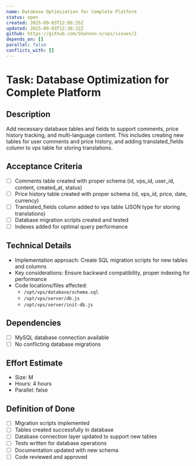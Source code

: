 ```yaml
---
name: Database Optimization for Complete Platform
status: open
created: 2025-09-03T12:09:35Z
updated: 2025-09-03T12:38:22Z
github: https://github.com/Shannon-x/vps/issues/2
depends_on: []
parallel: false
conflicts_with: []
---
```


# Task: Database Optimization for Complete Platform

## Description
Add necessary database tables and fields to support comments, price history tracking, and multi-language content. This includes creating new tables for user comments and price history, and adding translated_fields column to vps table for storing translations.

## Acceptance Criteria
- [ ] Comments table created with proper schema (id, vps_id, user_id, content, created_at, status)
- [ ] Price history table created with proper schema (id, vps_id, price, date, currency)
- [ ] Translated_fields column added to vps table (JSON type for storing translations)
- [ ] Database migration scripts created and tested
- [ ] Indexes added for optimal query performance

## Technical Details
- Implementation approach: Create SQL migration scripts for new tables and columns
- Key considerations: Ensure backward compatibility, proper indexing for performance
- Code locations/files affected: 
  - `/opt/vps/database/schema.sql`
  - `/opt/vps/server/db.js`
  - `/opt/vps/server/init-db.js`

## Dependencies
- [ ] MySQL database connection available
- [ ] No conflicting database migrations

## Effort Estimate
- Size: M
- Hours: 4 hours
- Parallel: false

## Definition of Done
- [ ] Migration scripts implemented
- [ ] Tables created successfully in database
- [ ] Database connection layer updated to support new tables
- [ ] Tests written for database operations
- [ ] Documentation updated with new schema
- [ ] Code reviewed and approved